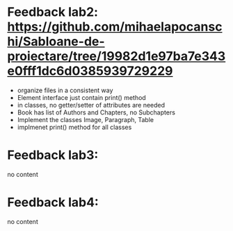 # Feedback lab2: https://github.com/mihaelapocanschi/Sabloane-de-proiectare/tree/19982d1e97ba7e343e0fff1dc6d0385939729229

- organize files in a consistent way
- Element interface just contain print() method
- in classes, no getter/setter of attributes are needed
- Book has list of Authors and Chapters, no Subchapters
- Implement the classes Image, Paragraph, Table
- implmenet print() method for all classes

# Feedback lab3:

no content

# Feedback lab4:

no content
